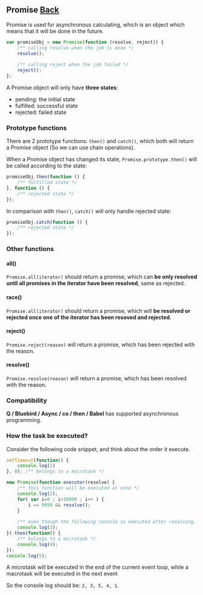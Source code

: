 ## Promise [Back](./../es6.md)

Promise is used for asynchronous calculating, which is an object which means that it will be done in the future.

```js
var promiseObj = new Promise(function (resolve, reject)) {
    /** calling resolve when the job is done */
    resolve();
    
    /** calling reject when the job failed */
    reject();
};
```

A Promise object will only have **three states**:

- pending: the initial state
- fulfilled: successful state
- rejected: failed state

### Prototype functions

There are 2 prototype functions: `then()` and `catch()`, which both will return a Promise object (So we can use chain operations).

When a Promise object has changed its state, `Promise.prototype.then()` will be called according to the state:

```js
promiseObj.then(function () {
    /** fulfilled state */
}, function () {
    /** rejected state */
});
```

In comparison with `then()`, `catch()` will only handle rejected state:

```js
promiseObj.catch(function () {
    /** rejected state */
});
```

### Other functions

#### all()

`Promise.all(iterator)` should return a promise, which can **be only resolved until all promises in the iterator have been resolved**, same as rejected.

#### race()

`Promise.all(iterator)` should return a promise, which will **be resolved or rejected once one of the iterator has been resoved and rejected**.

#### reject()

`Promise.reject(reason)` will return a promise, which has been rejected with the reason.

#### resolve()

`Promise.resolve(reason)` will return a promise, which has been resolved with the reason.

### Compatibility

**Q / Bluebird / Async / co / then / Babel** has supported asynchronous programming.

### How the task be executed?

Consider the following code snippet, and think about the order it execute.

```js
setTimeout(function() {
    console.log(1)
}, 0); /** belongs to a macrotask */

new Promise(function executor(resolve) {
    /** this function will be executed at once */
    console.log(2);
    for( var i=0 ; i<10000 ; i++ ) {
        i == 9999 && resolve();
    }
    
    /** even though the following console is executed after resolving, it's still faster to be executed */
    console.log(3);
}).then(function() {
    /** belongs to a microtask */
    console.log(4);
});
console.log(5);
```

A microtask will be executed in the end of the current event loop, while a macrotask will be executed in the next event

So the console log should be: `2, 3, 5, 4, 1`.